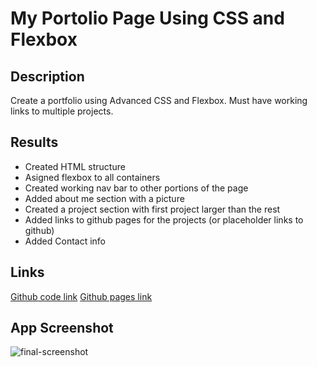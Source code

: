 # My Portolio Page Using CSS and Flexbox

## Description
Create a portfolio using Advanced CSS and Flexbox. Must have working links to multiple projects.

## Results
- Created HTML structure
- Asigned flexbox to all containers
- Created working nav bar to other portions of the page
- Added about me section with a picture
- Created a project section with first project larger than the rest
- Added links to github pages for the projects (or placeholder links to github)
- Added Contact info

## Links
[Github code link](https://github.com/heintze11/week-2-portfolio)
[Github pages link](https://heintze11.github.io/week-2-portfolio/)

## App Screenshot
![final-screenshot](\assets\final-screenshot.png)



